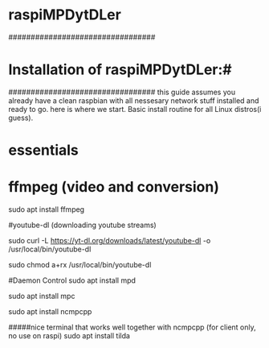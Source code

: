 # raspiMPDytDLer
#################################
# Installation of raspiMPDytDLer:#
#################################
this guide assumes you already have a clean raspbian with all nessesary network stuff installed and ready to go. 
here is where we start.
Basic install routine for all Linux distros(i guess).

# essentials

# ffmpeg (video and conversion)
sudo apt install ffmpeg 

#youtube-dl (downloading youtube streams)

sudo curl -L https://yt-dl.org/downloads/latest/youtube-dl -o /usr/local/bin/youtube-dl

sudo chmod a+rx /usr/local/bin/youtube-dl

#Daemon Control
sudo apt install mpd

sudo apt install mpc 

sudo apt install ncmpcpp 

#####nice terminal that works well together with ncmpcpp (for client only, no use on raspi)
sudo apt install tilda 


